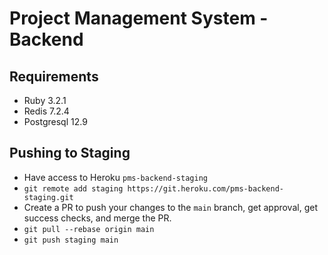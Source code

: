 # Project Management System - Backend

## Requirements

- Ruby 3.2.1
- Redis 7.2.4
- Postgresql 12.9

## Pushing to Staging

- Have access to Heroku `pms-backend-staging`
- `git remote add staging https://git.heroku.com/pms-backend-staging.git`
- Create a PR to push your changes to the `main` branch, get approval, get success checks, and merge the PR.
- `git pull --rebase origin main`
- `git push staging main`
